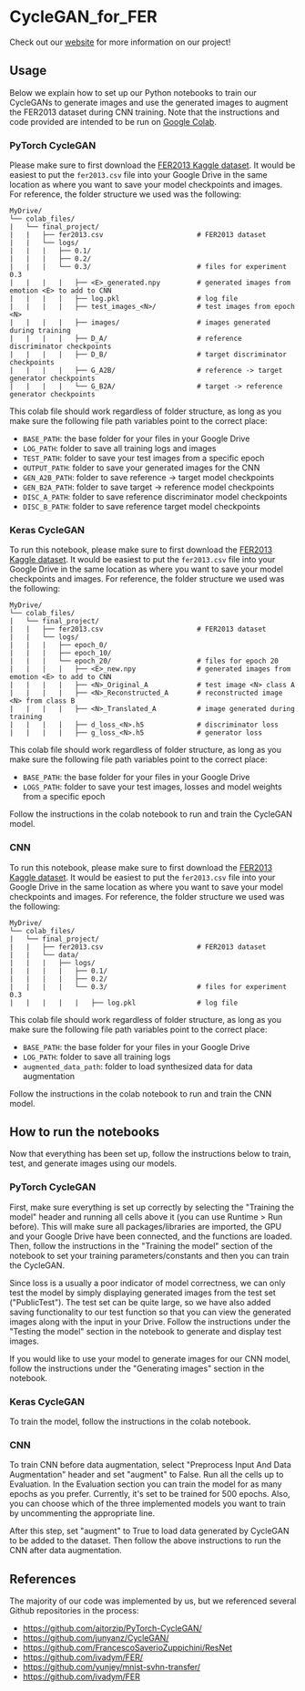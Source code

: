 # CycleGAN_for_FER
Check out our [website](https://sites.google.com/cs.washington.edu/cyclegan-for-fer/home) for more information on our project!

## Usage
Below we explain how to set up our Python notebooks to train our CycleGANs to generate images and use the generated images to augment the FER2013 dataset during CNN training. Note that the instructions and code provided are intended to be run on [Google Colab](colab.research.google.com/).

### PyTorch CycleGAN
Please make sure to first download the [FER2013 Kaggle dataset](https://www.kaggle.com/c/challenges-in-representation-learning-facial-expression-recognition-challenge). It would be easiest to put the `fer2013.csv` file into your Google Drive in the same location as where you want to save your model checkpoints and images. For reference, the folder structure we used was the following:

```
MyDrive/
└── colab_files/
|   └── final_project/
|   |   ├── fer2013.csv                       # FER2013 dataset
|   |   └── logs/
|   |   |   ├── 0.1/
|   |   |   ├── 0.2/
|   |   |   └── 0.3/                          # files for experiment 0.3
|   |   |   |   ├── <E>_generated.npy         # generated images from emotion <E> to add to CNN
|   |   |   |   ├── log.pkl                   # log file
|   |   |   |   ├── test_images_<N>/          # test images from epoch <N>
|   |   |   |   ├── images/                   # images generated during training
|   |   |   |   ├── D_A/                      # reference discriminator checkpoints
|   |   |   |   ├── D_B/                      # target discriminator checkpoints
|   |   |   |   ├── G_A2B/                    # reference -> target generator checkpoints
|   |   |   |   └── G_B2A/                    # target -> reference  generator checkpoints
```

This colab file should work regardless of folder structure, as long as you make sure the following file path variables point to the correct place:

* `BASE_PATH`: the base folder for your files in your Google Drive
* `LOG_PATH`: folder to save all training logs and images
* `TEST_PATH`: folder to save your test images from a specific epoch
* `OUTPUT_PATH`: folder to save your generated images for the CNN
* `GEN_A2B_PATH`: folder to save reference -> target model checkpoints
* `GEN_B2A_PATH`: folder to save target -> reference model checkpoints
* `DISC_A_PATH`: folder to save reference discriminator model checkpoints
* `DISC_B_PATH`: folder to save reference target model checkpoints

### Keras CycleGAN
To run this notebook, please make sure to first download the [FER2013 Kaggle dataset](https://www.kaggle.com/c/challenges-in-representation-learning-facial-expression-recognition-challenge). It would be easiest to put the `fer2013.csv` file into your Google Drive in the same location as where you want to save your model checkpoints and images. For reference, the folder structure we used was the following:

```
MyDrive/
└── colab_files/
|   └── final_project/
|   |   ├── fer2013.csv                       # FER2013 dataset
|   |   └── logs/
|   |   |   ├── epoch_0/
|   |   |   ├── epoch_10/
|   |   |   └── epoch_20/                     # files for epoch 20
|   |   |   |   ├── <E>_new.npy               # generated images from emotion <E> to add to CNN
|   |   |   |   ├── <N>_Original_A            # test image <N> class A
|   |   |   |   ├── <N>_Reconstructed_A       # reconstructed image <N> from class B
|   |   |   |   ├── <N>_Translated_A          # image generated during training
|   |   |   |   ├── d_loss_<N>.h5             # discriminator loss
|   |   |   |   ├── g_loss_<N>.h5             # generator loss
```
This colab file should work regardless of folder structure, as long as you make sure the following file path variables point to the correct place:

* `BASE_PATH`: the base folder for your files in your Google Drive
* `LOGS_PATH`: folder to save your test images, losses and model weights from a specific epoch

Follow the instructions in the colab notebook to run and train the CycleGAN model.

### CNN
To run this notebook, please make sure to first download the [FER2013 Kaggle dataset](https://www.kaggle.com/c/challenges-in-representation-learning-facial-expression-recognition-challenge). It would be easiest to put the `fer2013.csv` file into your Google Drive in the same location as where you want to save your model checkpoints and images. For reference, the folder structure we used was the following:

```
MyDrive/
└── colab_files/
|   └── final_project/
|   |   ├── fer2013.csv                       # FER2013 dataset
|   |   └── data/
|   |   |   ├── logs/
|   |   |   |   ├── 0.1/
|   |   |   |   ├── 0.2/
|   |   |   |   └── 0.3/                      # files for experiment 0.3
|   |   |   |   |   ├── log.pkl               # log file

```

This colab file should work regardless of folder structure, as long as you make sure the following file path variables point to the correct place:

* `BASE_PATH`: the base folder for your files in your Google Drive
* `LOG_PATH`: folder to save all training logs
* `augmented_data_path`: folder to load synthesized data for data augmentation

Follow the instructions in the colab notebook to run and train the CNN model.


## How to run the notebooks
Now that everything has been set up, follow the instructions below to train, test, and generate images using our models.

### PyTorch CycleGAN
First, make sure everything is set up correctly by selecting the "Training the model" header and running all cells above it (you can use Runtime > Run before). This will make sure all packages/libraries are imported, the GPU and your Google Drive have been connected, and the functions are loaded. Then, follow the instructions in the "Training the model" section of the notebook to set your training parameters/constants and then you can train the CycleGAN.

Since loss is a usually a poor indicator of model correctness, we can only test the model by simply displaying generated images from the test set ("PublicTest"). The test set can be quite large, so we have also added saving functionality to our test function so that you can view the generated images along with the input in your Drive. Follow the instructions under the  "Testing the model" section in the notebook to generate and display test images.

If you would like to use your model to generate images for our CNN model, follow the instructions under the "Generating images" section in the notebook.

### Keras CycleGAN
To train the model, follow the instructions in the colab notebook.

### CNN
To train CNN before data augmentation, select "Preprocess Input And Data Augmentation" header and set "augment" to False. Run all the cells up to Evaluation. In the Evaluation section you can train the model for as many epochs as you prefer. Currently, it's set to be trained for 500 epochs. Also, you can choose which of the three implemented models you want to train by uncommenting the appropriate line.

After this step, set "augment" to True to load data generated by CycleGAN to be added to the dataset. Then follow the above instructions to run the CNN after data augmentation.

## References
The majority of our code was implemented by us, but we referenced several Github repositories in the process:
* https://github.com/aitorzip/PyTorch-CycleGAN/
* https://github.com/junyanz/CycleGAN/
* https://github.com/FrancescoSaverioZuppichini/ResNet
* https://github.com/ivadym/FER/
* https://github.com/yunjey/mnist-svhn-transfer/
* https://github.com/ivadym/FER
